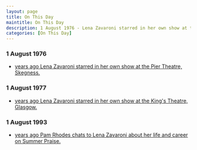 ```yaml
---
layout: page
title: On This Day
maintitle: On This Day
description: 1 August 1976 - Lena Zavaroni starred in her own show at the Pier Theatre, Skegness. 1 August 1977 - Lena Zavaroni starred in her own show at the King's Theatre, Glasgow. 1 August 1993 - Pam Rhodes chats to Lena Zavaroni about her life and career on Summer Praise.
categories: [On This Day]
---
```


### 1 August 1976
* [<span id="age1"></span> years ago Lena Zavaroni starred in her own show at the Pier Theatre, Skegness.](/theatre/the%20lena%20zavaroni%20show/1976/08/01/the-lena-zavaroni-show.html)

### 1 August 1977
* [<span id="age2"></span> years ago Lena Zavaroni starred in her own show at the King's Theatre, Glasgow.](/theatre/the%20lena%20zavaroni%20show/1977/08/01/the-lena-zavaroni-show.html)

### 1 August 1993
* [<span id="age3"></span> years ago Pam Rhodes chats to Lena Zavaroni about her life and career on Summer Praise.](/bbc%20one/1993/08/01/summer-praise.html)

<!-- Script for calculating number of years ago -->
<script>
var dob = '19760801';
var year = Number(dob.substr(0, 4));
var month = Number(dob.substr(4, 2)) - 1;
var day = Number(dob.substr(6, 2));
var today = new Date();
var age1 = today.getFullYear() - year;
if (today.getMonth() < month || (today.getMonth() == month && today.getDate() < day)) {
age1--;
}
document.getElementById("age1").innerHTML=age1;

var dob = '19770801';
var year = Number(dob.substr(0, 4));
var month = Number(dob.substr(4, 2)) - 1;
var day = Number(dob.substr(6, 2));
var today = new Date();
var age2 = today.getFullYear() - year;
if (today.getMonth() < month || (today.getMonth() == month && today.getDate() < day)) {
age2--;
}
document.getElementById("age2").innerHTML=age2;

var dob = '19930801';
var year = Number(dob.substr(0, 4));
var month = Number(dob.substr(4, 2)) - 1;
var day = Number(dob.substr(6, 2));
var today = new Date();
var age3 = today.getFullYear() - year;
if (today.getMonth() < month || (today.getMonth() == month && today.getDate() < day)) {
age3--;
}
document.getElementById("age3").innerHTML=age3;
</script>

